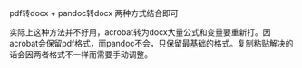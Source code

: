 pdf转docx + pandoc转docx 两种方式结合即可

实际上这种方法并不好用，acrobat转为docx大量公式和变量要重新打。因acrobat会保留pdf格式，而pandoc不会，只保留最基础的格式。复制粘贴解决的话会因两者格式不一样而需要手动调整。
